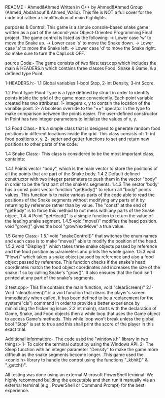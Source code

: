 README - Ahmed&Ahmed
Written in C++ by Ahmed&Ahmed Group (Ahmed_Abdalraouf & Ahmed_Walid).
This file is NOT a full cover for the code but rather a simplification of main highlights.

purposes & Control:
This game is a simple console-based snake game written as a part of the second-year Object-Oriented Programming Final project.
The game control is listed as the following:
-> Lower case 'w' to move the Snake up.
-> Lower case 's' to move the Snake down.
-> Lower case 'a' to move the Snake left.
-> Lower case 'd' to move the Snake right.
So make sure to turn the CapLock OFF.

source Code:-
The game consists of two files: test.cpp which includes the main & HEADERS.h which contains three classes Food, Snake & Game, & a defined type Point.

1-HEADERS.h:-
1.1 Global variables 1-bool Stop, 2-int Density, 3-int Score.

1.2 Point type:
Point Type is a type defined by struct in order to identify points inside the grid of the game more conveniently. Each point variable created has two attributes:
1- integers x, y to contain the location of the variable point.
2- A boolean override to the "==" operator in the type to make comparison between the points easier.
The user-defined constructor in Point has two integer parameters to initialize the values of x, y.

1.3 Food Class:-
It's a simple class that is designed to generate random food positions in different locations inside the grid. This class consists of:
1- int food positions x, y.
2- setter and getter functions to set and return new positions to other parts of the code.

1.4 Snake Class:-
This class is considered to be the most important class, containts:

1.4.1 Points vector "body", which is the main vector to store the positions of all the points that are part of the Snake body.
1.4.2 Default defined constructor with two integer parameters to push them in the vector "body" in order to be the first part of the snake's segments.
1.4.3 The vector 'body' has a const point vector function "getBody()" to return all "body" points values. This function is to make various parts of the code able to read the positions of the Snake segments without modifying any parts of it by returning by reference rather than by value. The "const" at the end of "getBody" is to force this method to not mess with any parts of the Snake object.
1.4. 4 Point "getHead()" is a simple function to return the value of the leading snake segment.
1.4.5  void "move()" modifies the head position.
          void "grow()" gives the bool "growNextMove" a true value.

1.5 Game Class:-
1.5.1 void "snakeControl()" that switches the enum names and each case is to make "move()" able to modify the position of the head.
1.5.2 void "Display()" which takes three snake objects passed by reference and the food position as parameters and prints the whole game.
1.5.3 void "Flow()" which takes a snake object passed by reference and also a food object passed by reference.
 This function checks if the snake's head coordinates match the food object coordinates and increases the size of the snake if so by calling Snake's "grow()".
 It also ensures that the food isn't printed at any part of the snake's segments.

2 test.cpp:-
This file contains the main function, void "clearScreen()"
2.1- Void "clearScreen()" is a void function that clears the player's screen immediately when called. It has been defined to be a replacement for the system("cls") command in order to provide a better experience by minimizing the flickering issue.
2.2 int main(), starts with the declaration of Game, Snake, and Food objects then a while loop that uses the Game object to access Game's methods.
This while loop won't break unless the global bool "Stop" is set to true and this shall print the score of the player in this exact trial.

Additional information:-
.The code used the "windows.h" library in two things:-
1- To color the terminal output by using the Windows API.
2- The Sleep function with an integer parameter "Density" to make the game more difficult as the snake segments become longer.
.This game used the <conio.h> library to handle the control using the functions "_kbhit()" & "_getch()".

All testing was done using an external Microsoft PowerShell terminal.
We highly recommend building the executable and then run it manually via an external terminal (e.g., PowerShell or Command Prompt) for the best experience.
